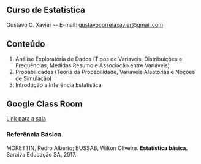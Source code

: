 Curso de Estatística
--------------------

Gustavo C. Xavier -- E-mail: gustavocorreiaxavier@gmail.com

## Conteúdo

1. Análise Exploratória de Dados (Tipos de Variaveis, Distribuições e Frequências, Medidas Resumo e Associação entre Variáveis)
2. Probabilidades (Teoria da Probabilidade, Variáveis Aleatórias e Noções de Simulação)
3. Introdução a Inferência Estatística

## Google Class Room

[Link para a sala](https://classroom.google.com/c/NDE5ODQ0ODAwOTM5)

<!--

## Welcome to GitHub Pages

You can use the [editor on GitHub](https://github.com/gustavocxavier/gxavier.github.io/edit/master/index.md) to maintain and preview the content for your website in Markdown files.

Whenever you commit to this repository, GitHub Pages will run [Jekyll](https://jekyllrb.com/) to rebuild the pages in your site, from the content in your Markdown files.

### Markdown

Markdown is a lightweight and easy-to-use syntax for styling your writing. It includes conventions for

```markdown
Syntax highlighted code block

# Header 1
## Header 2
### Header 3

**Bold** and _Italic_ and `Code` text

[Link](url) and ![Image](src)
```

For more details see [GitHub Flavored Markdown](https://guides.github.com/features/mastering-markdown/).

### Jekyll Themes

Your Pages site will use the layout and styles from the Jekyll theme you have selected in your [repository settings](https://github.com/gustavocxavier/gxavier.github.io/settings). The name of this theme is saved in the Jekyll `_config.yml` configuration file.
-->

### Referência Básica

MORETTIN, Pedro Alberto; BUSSAB, Wilton Oliveira. **Estatística básica.** Saraiva Educação SA, 2017.

<!--
[`Link do Minha Biblioteca`](https://www.google.com).[^1]

[^1]: O link do minha biblioteca é exclusivo para alunos UFPB. Deve-se primeiro acessar o SIGAA em outra aba para então clicar no link de acesso.
-->
